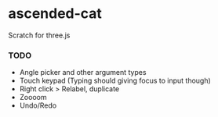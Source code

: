 # ascended-cat
Scratch for three.js

### TODO

- Angle picker and other argument types
- Touch keypad (Typing should giving focus to input though)
- Right click > Relabel, duplicate
- Zoooom
- Undo/Redo
